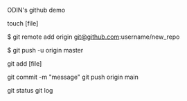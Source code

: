 
ODIN's github demo

touch [file] 

$ git remote add origin git@github.com:username/new_repo

$ git push -u origin master

git add [file]

git commit -m "message" 
git push origin main

git status
git log
